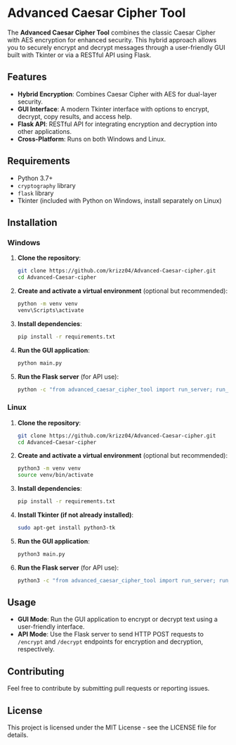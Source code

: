 # Advanced Caesar Cipher Tool

The **Advanced Caesar Cipher Tool** combines the classic Caesar Cipher with AES encryption for enhanced security. This hybrid approach allows you to securely encrypt and decrypt messages through a user-friendly GUI built with Tkinter or via a RESTful API using Flask.

## Features

- **Hybrid Encryption**: Combines Caesar Cipher with AES for dual-layer security.
- **GUI Interface**: A modern Tkinter interface with options to encrypt, decrypt, copy results, and access help.
- **Flask API**: RESTful API for integrating encryption and decryption into other applications.
- **Cross-Platform**: Runs on both Windows and Linux.

## Requirements

- Python 3.7+
- `cryptography` library
- `flask` library
- Tkinter (included with Python on Windows, install separately on Linux)

## Installation

### Windows

1. **Clone the repository**:
    ```bash
    git clone https://github.com/krizz04/Advanced-Caesar-cipher.git
    cd Advanced-Caesar-cipher
    ```

2. **Create and activate a virtual environment** (optional but recommended):
    ```bash
    python -m venv venv
    venv\Scripts\activate
    ```

3. **Install dependencies**:
    ```bash
    pip install -r requirements.txt
    ```

4. **Run the GUI application**:
    ```bash
    python main.py
    ```

5. **Run the Flask server** (for API use):
    ```bash
    python -c "from advanced_caesar_cipher_tool import run_server; run_server()"
    ```

### Linux

1. **Clone the repository**:
    ```bash
    git clone https://github.com/krizz04/Advanced-Caesar-cipher.git
    cd Advanced-Caesar-cipher
    ```

2. **Create and activate a virtual environment** (optional but recommended):
    ```bash
    python3 -m venv venv
    source venv/bin/activate
    ```

3. **Install dependencies**:
    ```bash
    pip install -r requirements.txt
    ```

4. **Install Tkinter (if not already installed)**:
    ```bash
    sudo apt-get install python3-tk
    ```

5. **Run the GUI application**:
    ```bash
    python3 main.py
    ```

6. **Run the Flask server** (for API use):
    ```bash
    python3 -c "from advanced_caesar_cipher_tool import run_server; run_server()"
    ```

## Usage

- **GUI Mode**: Run the GUI application to encrypt or decrypt text using a user-friendly interface. 
- **API Mode**: Use the Flask server to send HTTP POST requests to `/encrypt` and `/decrypt` endpoints for encryption and decryption, respectively.

## Contributing

Feel free to contribute by submitting pull requests or reporting issues.

## License

This project is licensed under the MIT License - see the LICENSE file for details.


